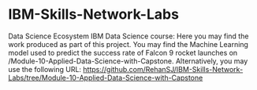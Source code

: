 # IBM-Skills-Network-Labs
Data Science Ecosystem
IBM Data Science course:
Here you may find the work produced as part of this project. 
You may find the Machine Learning model used to predict the success rate of Falcon 9 rocket launches on /Module-10-Applied-Data-Science-with-Capstone.
Alternatively, you may use the following URL: https://github.com/RehanSJ/IBM-Skills-Network-Labs/tree/Module-10-Applied-Data-Science-with-Capstone

